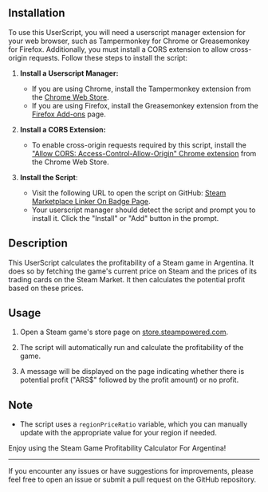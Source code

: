 ## Installation

To use this UserScript, you will need a userscript manager extension for your web browser, such as Tampermonkey for Chrome or Greasemonkey for Firefox. Additionally, you must install a CORS extension to allow cross-origin requests. Follow these steps to install the script:

1. **Install a Userscript Manager:**

   - If you are using Chrome, install the Tampermonkey extension from the [Chrome Web Store](https://chrome.google.com/webstore/detail/tampermonkey/dhdgffkkebhmkfjojejmpbldmpobfkfo).
   - If you are using Firefox, install the Greasemonkey extension from the [Firefox Add-ons](https://addons.mozilla.org/en-US/firefox/addon/greasemonkey/) page.

2. **Install a CORS Extension:**

   - To enable cross-origin requests required by this script, install the ["Allow CORS: Access-Control-Allow-Origin" Chrome extension](https://chrome.google.com/webstore/detail/allow-cors-access-control/lhobafahddgcelffkeicbaginigeejlf) from the Chrome Web Store.

3. **Install the Script**:
   - Visit the following URL to open the script on GitHub: [Steam Marketplace Linker On Badge Page](https://github.com/R4r3s/Steam-Game-Profitability-Calculator-For-Argentina/raw/main/steam-game-profitability.user.js).
   - Your userscript manager should detect the script and prompt you to install it. Click the "Install" or "Add" button in the prompt.

## Description

This UserScript calculates the profitability of a Steam game in Argentina. It does so by fetching the game's current price on Steam and the prices of its trading cards on the Steam Market. It then calculates the potential profit based on these prices.

## Usage

1. Open a Steam game's store page on [store.steampowered.com](https://store.steampowered.com/app/*).

2. The script will automatically run and calculate the profitability of the game.

3. A message will be displayed on the page indicating whether there is potential profit ("ARS$" followed by the profit amount) or no profit.

## Note

- The script uses a `regionPriceRatio` variable, which you can manually update with the appropriate value for your region if needed.

Enjoy using the Steam Game Profitability Calculator For Argentina!

---

If you encounter any issues or have suggestions for improvements, please feel free to open an issue or submit a pull request on the GitHub repository.
